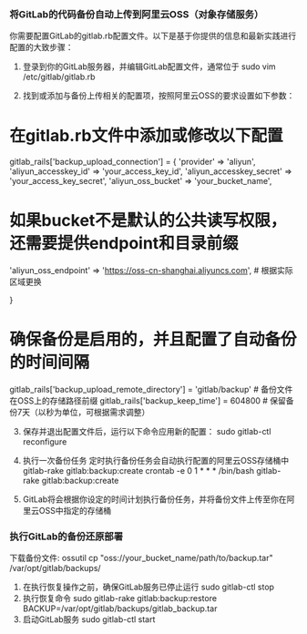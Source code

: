 ### 将GitLab的代码备份自动上传到阿里云OSS（对象存储服务）

你需要配置GitLab的gitlab.rb配置文件。以下是基于你提供的信息和最新实践进行配置的大致步骤：

1. 登录到你的GitLab服务器，并编辑GitLab配置文件，通常位于 sudo vim /etc/gitlab/gitlab.rb

2. 找到或添加与备份上传相关的配置项，按照阿里云OSS的要求设置如下参数：

# 在gitlab.rb文件中添加或修改以下配置

gitlab_rails['backup_upload_connection'] = {
'provider' => 'aliyun',
'aliyun_accesskey_id' => 'your_access_key_id',
'aliyun_accesskey_secret' => 'your_access_key_secret',
'aliyun_oss_bucket' => 'your_bucket_name',

# 如果bucket不是默认的公共读写权限，还需要提供endpoint和目录前缀
'aliyun_oss_endpoint' => 'https://oss-cn-shanghai.aliyuncs.com', # 根据实际区域更换

}

# 确保备份是启用的，并且配置了自动备份的时间间隔
gitlab_rails['backup_upload_remote_directory'] =  'gitlab/backup' # 备份文件在OSS上的存储路径前缀
gitlab_rails['backup_keep_time'] = 604800 # 保留备份7天（以秒为单位，可根据需求调整）

3. 保存并退出配置文件后，运行以下命令应用新的配置：
   sudo gitlab-ctl reconfigure

4. 执行一次备份任务 定时执行备份任务会自动执行配置的阿里云OSS存储桶中
   gitlab-rake gitlab:backup:create
   crontab -e
   0 1 * * * /bin/bash gitlab-rake gitlab:backup:create

5. GitLab将会根据你设定的时间计划执行备份任务，并将备份文件上传至你在阿里云OSS中指定的存储桶  


### 执行GitLab的备份还原部署

下载备份文件: ossutil cp "oss://your_bucket_name/path/to/backup.tar" /var/opt/gitlab/backups/

1. 在执行恢复操作之前，确保GitLab服务已停止运行 sudo gitlab-ctl stop
2. 执行恢复命令
   sudo gitlab-rake gitlab:backup:restore BACKUP=/var/opt/gitlab/backups/gitlab_backup.tar
3. 启动GitLab服务 sudo gitlab-ctl start
   
   
